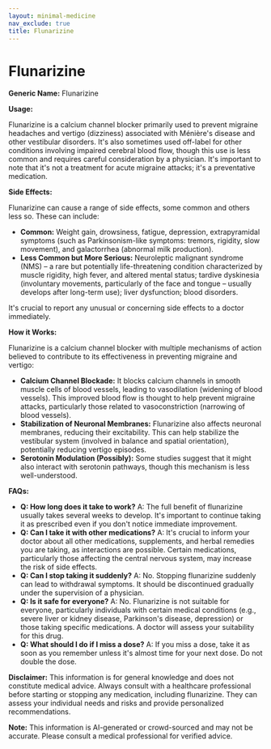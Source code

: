```yaml
---
layout: minimal-medicine
nav_exclude: true
title: Flunarizine
---
```


# Flunarizine

**Generic Name:** Flunarizine

**Usage:**

Flunarizine is a calcium channel blocker primarily used to prevent migraine headaches and vertigo (dizziness) associated with Ménière's disease and other vestibular disorders.  It's also sometimes used off-label for other conditions involving impaired cerebral blood flow, though this use is less common and requires careful consideration by a physician.  It's important to note that it's not a treatment for acute migraine attacks; it's a preventative medication.

**Side Effects:**

Flunarizine can cause a range of side effects, some common and others less so.  These can include:

* **Common:**  Weight gain, drowsiness, fatigue, depression, extrapyramidal symptoms (such as Parkinsonism-like symptoms: tremors, rigidity, slow movement), and galactorrhea (abnormal milk production).
* **Less Common but More Serious:**  Neuroleptic malignant syndrome (NMS) – a rare but potentially life-threatening condition characterized by muscle rigidity, high fever, and altered mental status;  tardive dyskinesia (involuntary movements, particularly of the face and tongue – usually develops after long-term use); liver dysfunction; blood disorders.

It's crucial to report any unusual or concerning side effects to a doctor immediately.


**How it Works:**

Flunarizine is a calcium channel blocker with multiple mechanisms of action believed to contribute to its effectiveness in preventing migraine and vertigo:

* **Calcium Channel Blockade:** It blocks calcium channels in smooth muscle cells of blood vessels, leading to vasodilation (widening of blood vessels). This improved blood flow is thought to help prevent migraine attacks, particularly those related to vasoconstriction (narrowing of blood vessels).
* **Stabilization of Neuronal Membranes:** Flunarizine also affects neuronal membranes, reducing their excitability. This can help stabilize the vestibular system (involved in balance and spatial orientation), potentially reducing vertigo episodes.
* **Serotonin Modulation (Possibly):** Some studies suggest that it might also interact with serotonin pathways, though this mechanism is less well-understood.

**FAQs:**

* **Q: How long does it take to work?** A:  The full benefit of flunarizine usually takes several weeks to develop.  It's important to continue taking it as prescribed even if you don't notice immediate improvement.
* **Q: Can I take it with other medications?** A:  It's crucial to inform your doctor about all other medications, supplements, and herbal remedies you are taking, as interactions are possible. Certain medications, particularly those affecting the central nervous system, may increase the risk of side effects.
* **Q: Can I stop taking it suddenly?** A: No.  Stopping flunarizine suddenly can lead to withdrawal symptoms.  It should be discontinued gradually under the supervision of a physician.
* **Q: Is it safe for everyone?** A: No. Flunarizine is not suitable for everyone, particularly individuals with certain medical conditions (e.g., severe liver or kidney disease, Parkinson's disease, depression) or those taking specific medications.  A doctor will assess your suitability for this drug.
* **Q:  What should I do if I miss a dose?** A:  If you miss a dose, take it as soon as you remember unless it's almost time for your next dose.  Do not double the dose.


**Disclaimer:** This information is for general knowledge and does not constitute medical advice.  Always consult with a healthcare professional before starting or stopping any medication, including flunarizine.  They can assess your individual needs and risks and provide personalized recommendations.


**Note:** This information is AI-generated or crowd-sourced and may not be accurate. Please consult a medical professional for verified advice.